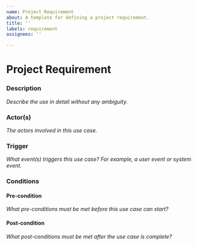 ```yaml
---
name: Project Requirement
about: A template for defining a project requirement.
title: ''
labels: requirement
assignees: ''

---
```


# Project Requirement

### Description 
_Describe the use in detail without any ambiguity._


### Actor(s)
_The actors involved in this use case._


### Trigger 
_What event(s) triggers this use case? For example, a user event or system event._


### Conditions
#### Pre-condition
_What pre-conditions must be met before this use case can start?_


#### Post-condition
_What post-conditions must be met after the use case is complete?_
